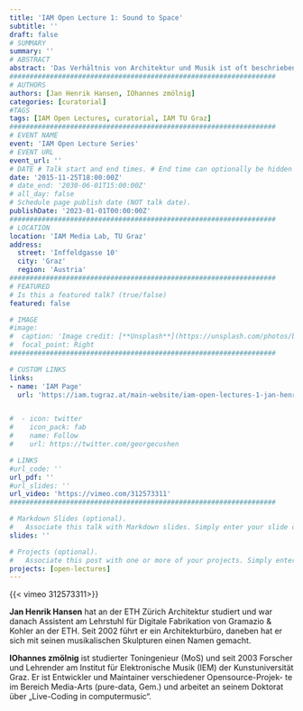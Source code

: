 ```yaml
---
title: 'IAM Open Lecture 1: Sound to Space'
subtitle: ''
draft: false
# SUMMARY
summary: ''
# ABSTRACT 
abstract: 'Das Verhältnis von Architektur und Musik ist oſt beschrieben worden, durch die digitale Verarbeitung von Daten in beiden Disziplinen ist in diesem Verhältnis ein neues Potential entstanden. Uns interessiert, wie ähnlich oder unter- schiedlich gestalterische Prozesse, die durch diese Datenverarbeitung geprägt sind, in den beiden Disziplinen ab- laufen, welche Verbindungen zwischen beiden möglich sind und was die beiden voneinander lernen können.'
##################################################################
# AUTHORS 
authors: [Jan Henrik Hansen, IOhannes zmölnig]
categories: [curatorial]
#TAGS
tags: [IAM Open Lectures, curatorial, IAM TU Graz]
##################################################################
# EVENT NAME 
event: 'IAM Open Lecture Series'
# EVENT URL 
event_url: ''
# DATE # Talk start and end times. # End time can optionally be hidden by prefixing the line with `#`.
date: '2015-11-25T18:00:00Z'
# date_end: '2030-06-01T15:00:00Z'
# all_day: false
# Schedule page publish date (NOT talk date).
publishDate: '2023-01-01T00:00:00Z'
##################################################################
# LOCATION 
location: 'IAM Media Lab, TU Graz'
address:
  street: 'Inffeldgasse 10'
  city: 'Graz'
  region: 'Austria'
##################################################################
# FEATURED
# Is this a featured talk? (true/false)
featured: false

# IMAGE 
#image:
#  caption: 'Image credit: [**Unsplash**](https://unsplash.com/photos/bzdhc5b3Bxs)'
#  focal_point: Right
##################################################################

# CUSTOM LINKS 
links:
- name: 'IAM Page'
  url: 'https://iam.tugraz.at/main-website/iam-open-lectures-1-jan-henrik-hansen-iohannes-zmoelnig-sound-to-space/'


#  - icon: twitter
#    icon_pack: fab
#    name: Follow
#    url: https://twitter.com/georgecushen

# LINKS 
#url_code: ''
url_pdf: ''
#url_slides: ''
url_video: 'https://vimeo.com/312573311'
##################################################################

# Markdown Slides (optional).
#   Associate this talk with Markdown slides. Simply enter your slide deck's filename without extension. Otherwise, set `slides = ""`.
slides: ''

# Projects (optional).
#   Associate this post with one or more of your projects. Simply enter your project's folder or file name without extension. Otherwise, set `projects = []`.
projects: [open-lectures]
---
```


<!--
IAM Open Lecture #1  
Jan Henrik Hansen & IOhannes zmölnig  
Sound to Space  
18:00 Wednesday November 25 2015  
IAM Media Lab, Inffeldgasse Campus-->

{{< vimeo 312573311>}}

**Jan Henrik Hansen** hat an der ETH Zürich Architektur studiert und war danach Assistent am Lehrstuhl für Digitale Fabrikation von Gramazio & Kohler an der ETH. Seit 2002 führt er ein Architekturbüro, daneben hat er sich mit seinen musikalischen Skulpturen einen Namen gemacht.

**IOhannes zmölnig** ist studierter Toningenieur (MoS) und seit 2003 Forscher und Lehrender am Institut für Elektronische Musik (IEM) der Kunstuniversität Graz. Er ist Entwickler und Maintainer verschiedener Opensource-Projek- te im Bereich Media-Arts (pure-data, Gem.) und arbeitet an seinem Doktorat über „Live-Coding in computermusic“.

<!--
Original post: 
- https://iam.tugraz.at/2015/11/ol_hansen_zmoelnig/
- https://iam.tugraz.at/main-website/iam-open-lectures-1-jan-henrik-hansen-iohannes-zmoelnig-sound-to-space/
-->